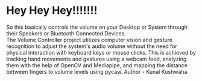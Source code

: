 # Hey Hey Hey!!!!!!! 

So this baaically controls the volume on your Desktop or System through their Speakers or Bluetooth Connected Devices.<br>
The Volume Controller project utilizes computer vision and gesture recognition to adjust the system's audio volume without the need for physical interaction with keyboard keys or mouse clicks. This is achieved by tracking hand movements and gestures using a webcam feed, analyzing them with the help of OpenCV and Mediapipe, and mapping the distance between fingers to volume levels using pycaw.
Author - Kunal Kushwaha
